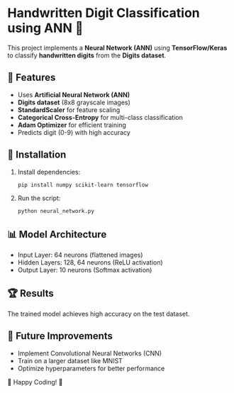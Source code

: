 # Handwritten Digit Classification using ANN 🧠

This project implements a **Neural Network (ANN)** using **TensorFlow/Keras** to classify **handwritten digits** from the **Digits dataset**.

## 📌 Features
- Uses **Artificial Neural Network (ANN)**
- **Digits dataset** (8x8 grayscale images)
- **StandardScaler** for feature scaling
- **Categorical Cross-Entropy** for multi-class classification
- **Adam Optimizer** for efficient training
- Predicts digit (0-9) with high accuracy

## 🚀 Installation
1. Install dependencies:
   ```bash
   pip install numpy scikit-learn tensorflow
   ```
2. Run the script:
   ```bash
   python neural_network.py
   ```

## 📊 Model Architecture
- Input Layer: 64 neurons (flattened images)
- Hidden Layers: 128, 64 neurons (ReLU activation)
- Output Layer: 10 neurons (Softmax activation)

## 🏆 Results
The trained model achieves high accuracy on the test dataset.

## 🔮 Future Improvements
- Implement Convolutional Neural Networks (CNN)
- Train on a larger dataset like MNIST
- Optimize hyperparameters for better performance

🔹 Happy Coding! 🚀